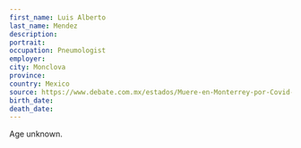 ```yaml
---
first_name: Luis Alberto
last_name: Mendez
description: 
portrait: 
occupation: Pneumologist
employer: 
city: Monclova
province: 
country: Mexico
source: https://www.debate.com.mx/estados/Muere-en-Monterrey-por-Covid-19-medico-de-Monclova--20200409-0131.html
birth_date: 
death_date: 
---
```


Age unknown.